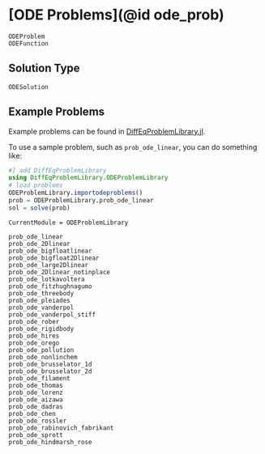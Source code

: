 # [ODE Problems](@id ode_prob)

```@docs
ODEProblem
ODEFunction
```

## Solution Type

```@docs
ODESolution
```

## Example Problems

Example problems can be found in [DiffEqProblemLibrary.jl](https://github.com/JuliaDiffEq/DiffEqProblemLibrary.jl/tree/master/src/ode).

To use a sample problem, such as `prob_ode_linear`, you can do something like:

```julia
#] add DiffEqProblemLibrary
using DiffEqProblemLibrary.ODEProblemLibrary
# load problems
ODEProblemLibrary.importodeproblems()
prob = ODEProblemLibrary.prob_ode_linear
sol = solve(prob)
```

```@meta
CurrentModule = ODEProblemLibrary
```

```@docs
prob_ode_linear
prob_ode_2Dlinear
prob_ode_bigfloatlinear
prob_ode_bigfloat2Dlinear
prob_ode_large2Dlinear
prob_ode_2Dlinear_notinplace
prob_ode_lotkavoltera
prob_ode_fitzhughnagumo
prob_ode_threebody
prob_ode_pleiades
prob_ode_vanderpol
prob_ode_vanderpol_stiff
prob_ode_rober
prob_ode_rigidbody
prob_ode_hires
prob_ode_orego
prob_ode_pollution
prob_ode_nonlinchem
prob_ode_brusselator_1d
prob_ode_brusselator_2d
prob_ode_filament
prob_ode_thomas
prob_ode_lorenz
prob_ode_aizawa
prob_ode_dadras
prob_ode_chen
prob_ode_rossler
prob_ode_rabinovich_fabrikant
prob_ode_sprott
prob_ode_hindmarsh_rose
```
